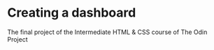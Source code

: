 # Creating a dashboard  

The final project of the Intermediate HTML & CSS course of The Odin Project
